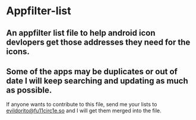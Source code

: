 # Appfilter-list

An appfilter list file to help android icon devlopers get those addresses they need for the icons.
---
Some of the apps may be duplicates or out of date I will keep searching and updating as much as possible.
---
If anyone wants to contribute to this file, send me your lists to evildorito@fu11circ1e.so and I will get them merged into the file.
